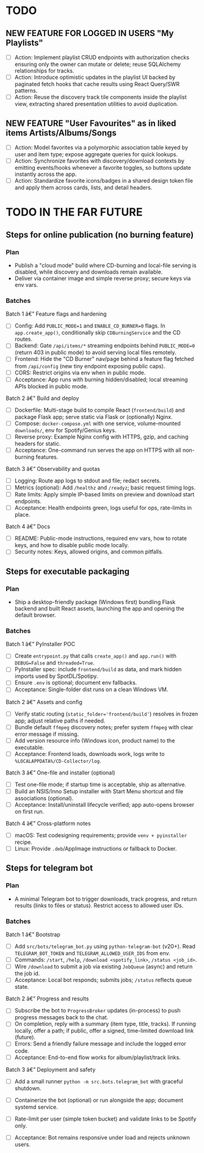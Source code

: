 ﻿# TODO

## NEW FEATURE FOR LOGGED IN USERS "My Playlists" 
- [ ] Action: Implement playlist CRUD endpoints with authorization checks ensuring only the owner can mutate or delete; reuse SQLAlchemy relationships for tracks.
- [ ] Action: Introduce optimistic updates in the playlist UI backed by paginated fetch hooks that cache results using React Query/SWR patterns.
- [ ] Action: Reuse the discovery track tile components inside the playlist view, extracting shared presentation utilities to avoid duplication.

## NEW FEATURE "User Favourites" as in liked items Artists/Albums/Songs
- [ ] Action: Model favorites via a polymorphic association table keyed by user and item type; expose aggregate queries for quick lookups.
- [ ] Action: Synchronize favorites with discovery/download contexts by emitting events/hooks whenever a favorite toggles, so buttons update instantly across the app.
- [ ] Action: Standardize favorite icons/badges in a shared design token file and apply them across cards, lists, and detail headers.
# TODO IN THE FAR FUTURE

## Steps for online publication (no burning feature)

### Plan
- Publish a "cloud mode" build where CD-burning and local-file serving is disabled, while discovery and downloads remain available.
- Deliver via container image and simple reverse proxy; secure keys via env vars.

### Batches

Batch 1 â€” Feature flags and hardening
- [ ] Config: Add `PUBLIC_MODE=1` and `ENABLE_CD_BURNER=0` flags. In `app.create_app()`, conditionally skip `CDBurningService` and the CD routes.
- [ ] Backend: Gate `/api/items/*` streaming endpoints behind `PUBLIC_MODE=0` (return 403 in public mode) to avoid serving local files remotely.
- [ ] Frontend: Hide the "CD Burner" nav/page behind a feature flag fetched from `/api/config` (new tiny endpoint exposing public caps).
- [ ] CORS: Restrict origins via env when in public mode.
- [ ] Acceptance: App runs with burning hidden/disabled; local streaming APIs blocked in public mode.

Batch 2 â€” Build and deploy
- [ ] Dockerfile: Multi-stage build to compile React (`frontend/build`) and package Flask app; serve static via Flask or (optionally) Nginx.
- [ ] Compose: `docker-compose.yml` with one service, volume-mounted `downloads/`, env for Spotify/Genius keys.
- [ ] Reverse proxy: Example Nginx config with HTTPS, gzip, and caching headers for static.
- [ ] Acceptance: One-command run serves the app on HTTPS with all non-burning features.

Batch 3 â€” Observability and quotas
- [ ] Logging: Route app logs to stdout and file; redact secrets.
- [ ] Metrics (optional): Add `/healthz` and `/readyz`; basic request timing logs.
- [ ] Rate limits: Apply simple IP-based limits on preview and download start endpoints.
- [ ] Acceptance: Health endpoints green, logs useful for ops, rate-limits in place.

Batch 4 â€” Docs
- [ ] README: Public-mode instructions, required env vars, how to rotate keys, and how to disable public mode locally.
- [ ] Security notes: Keys, allowed origins, and common pitfalls.

## Steps for executable packaging 

### Plan
- Ship a desktop-friendly package (Windows first) bundling Flask backend and built React assets, launching the app and opening the default browser.

### Batches

Batch 1 â€” PyInstaller POC
- [ ] Create `entrypoint.py` that calls `create_app()` and `app.run()` with `DEBUG=False` and `threaded=True`.
- [ ] PyInstaller spec: include `frontend/build` as data, and mark hidden imports used by SpotDL/Spotipy.
- [ ] Ensure `.env` is optional; document env fallbacks.
- [ ] Acceptance: Single-folder dist runs on a clean Windows VM.

Batch 2 â€” Assets and config
- [ ] Verify static routing (`static_folder='frontend/build'`) resolves in frozen app; adjust relative paths if needed.
- [ ] Bundle default `ffmpeg` discovery notes; prefer system `ffmpeg` with clear error message if missing.
- [ ] Add version resource info (Windows icon, product name) to the executable.
- [ ] Acceptance: Frontend loads, downloads work, logs write to `%LOCALAPPDATA%/CD-Collector/log`.

Batch 3 â€” One-file and installer (optional)
- [ ] Test one-file mode; if startup time is acceptable, ship as alternative.
- [ ] Build an NSIS/Inno Setup installer with Start Menu shortcut and file associations (optional).
- [ ] Acceptance: Install/uninstall lifecycle verified; app auto-opens browser on first run.

Batch 4 â€” Cross-platform notes
- [ ] macOS: Test codesigning requirements; provide `venv + pyinstaller` recipe.
- [ ] Linux: Provide `.deb`/AppImage instructions or fallback to Docker.

## Steps for telegram bot

### Plan
- A minimal Telegram bot to trigger downloads, track progress, and return results (links to files or status). Restrict access to allowed user IDs.

### Batches

Batch 1 â€” Bootstrap
- [ ] Add `src/bots/telegram_bot.py` using `python-telegram-bot` (v20+). Read `TELEGRAM_BOT_TOKEN` and `TELEGRAM_ALLOWED_USER_IDS` from env.
- [ ] Commands: `/start`, `/help`, `/download <spotify_link>`, `/status <job_id>`.
- [ ] Wire `/download` to submit a job via existing `JobQueue` (async) and return the job id.
- [ ] Acceptance: Local bot responds; submits jobs; `/status` reflects queue state.

Batch 2 â€” Progress and results
- [ ] Subscribe the bot to `ProgressBroker` updates (in-process) to push progress messages back to the chat.
- [ ] On completion, reply with a summary (item type, title, tracks). If running locally, offer a path; if public, offer a signed, time-limited download link (future).
- [ ] Errors: Send a friendly failure message and include the logged error code.
- [ ] Acceptance: End-to-end flow works for album/playlist/track links.

Batch 3 â€” Deployment and safety
- [ ] Add a small runner `python -m src.bots.telegram_bot` with graceful shutdown.
- [ ] Containerize the bot (optional) or run alongside the app; document systemd service.
- [ ] Rate-limit per user (simple token bucket) and validate links to be Spotify only.
- [ ] Acceptance: Bot remains responsive under load and rejects unknown users.

